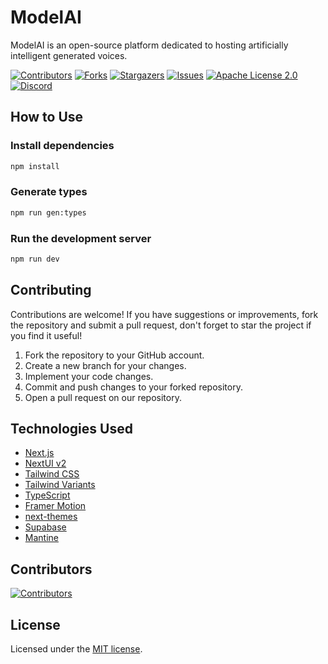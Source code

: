 # ModelAI

ModelAI is an open-source platform dedicated to hosting artificially intelligent generated voices.

[![Contributors][contributors-shield]][contributors-url]
[![Forks][forks-shield]][forks-url]
[![Stargazers][stars-shield]][stars-url]
[![Issues][issues-shield]][issues-url]
[![Apache License 2.0][license-shield]][license-url]
[![Discord][discord-shield]][discord-url]

## How to Use

### Install dependencies

```bash
npm install
```

### Generate types

```bash
npm run gen:types
```

### Run the development server

```bash
npm run dev
```

## Contributing

Contributions are welcome! If you have suggestions or improvements, fork the repository and submit a pull request, don't forget to star the project if you find it useful!

1. Fork the repository to your GitHub account.
1. Create a new branch for your changes.
1. Implement your code changes.
1. Commit and push changes to your forked repository.
1. Open a pull request on our repository.

## Technologies Used

- [Next.js](https://nextjs.org/docs/getting-started)
- [NextUI v2](https://nextui.org/)
- [Tailwind CSS](https://tailwindcss.com/)
- [Tailwind Variants](https://tailwind-variants.org)
- [TypeScript](https://www.typescriptlang.org/)
- [Framer Motion](https://www.framer.com/motion/)
- [next-themes](https://github.com/pacocoursey/next-themes)
- [Supabase](https://github.com/supabase/supabase)
- [Mantine](https://github.com/mantinedev/mantine)

## Contributors

[![Contributors][contributors-image]][contributors-url]

## License

Licensed under the [MIT license](https://pitt.libguides.com/openlicensing/MIT).

[contributors-shield]: https://img.shields.io/github/contributors/model-ai/model-ai.svg?style=for-the-badge
[contributors-image]: https://contrib.rocks/image?repo=model-ai/model-ai
[contributors-url]: https://github.com/model-ai/model-ai/graphs/contributors
[forks-shield]: https://img.shields.io/github/forks/model-ai/model-ai.svg?style=for-the-badge
[forks-url]: https://github.com/model-ai/model-ai/network/members
[stars-shield]: https://img.shields.io/github/stars/model-ai/model-ai.svg?style=for-the-badge
[stars-url]: https://github.com/model-ai/model-ai/stargazers
[issues-shield]: https://img.shields.io/github/issues/model-ai/model-ai.svg?style=for-the-badge
[issues-url]: https://github.com/model-ai/model-ai/issues
[license-shield]: https://img.shields.io/github/license/model-ai/model-ai.svg?style=for-the-badge
[license-url]: https://github.com/model-ai/model-ai/blob/master/LICENSE
[discord-shield]: https://img.shields.io/discord/1144708590637170688?style=for-the-badge
[discord-url]: https://discord.gg/hhMV8Zhbcs
